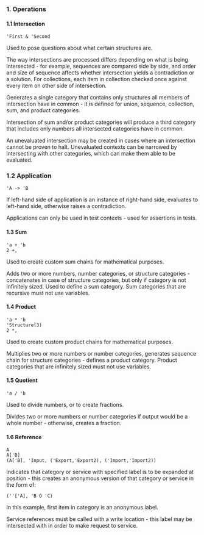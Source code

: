 ### 1. Operations
#### 1.1 Intersection
    'First & 'Second

Used to pose questions about what certain structures are.

The way intersections are processed differs depending on what is being intersected -
for example, sequences are compared side by side, and order and size of sequence
affects whether intersection yields a contradiction or a solution. For collections,
each item in collection checked once against every item on other side of intersection.

Generates a single category that contains only structures all members of intersection have in common - it is defined for union, sequence, collection, sum, and product categories.

Intersection of sum and/or product categories will produce a third category that includes
only numbers all intersected categories have in common.

An unevaluated intersection may be created in cases where an intersection cannot be proven to halt. Unevaluated contexts can be narrowed by intersecting with other categories, which can make them able to be evaluated.

### 1.2 Application
    'A -> 'B

If left-hand side of application is an instance of right-hand side, evaluates to left-hand side, otherwise raises a contradiction.

Applications can only be used in test contexts - used for assertions in tests.

#### 1.3 Sum
    'a + 'b
    2 +,

Used to create custom sum chains for mathematical purposes.

Adds two or more numbers, number categories, or structure categories - concatenates in case of structure categories, but only if category is not infinitely sized. Used to define a sum category. Sum categories that are recursive must not use variables.

#### 1.4 Product
    'a * 'b
    'Structure(3)
    2 *,

Used to create custom product chains for mathematical purposes.

Multiplies two or more numbers or number categories, generates sequence chain for structure categories - defines a product category. Product categories that are infinitely sized must not use variables.

#### 1.5 Quotient
    'a / 'b

Used to divide numbers, or to create fractions.

Divides two or more numbers or number categories if output would be a whole
number - otherwise, creates a fraction.

#### 1.6 Reference
    A
    A['B]
    (A['B], 'Input, ('Export,'Export2), ('Import,'Import2))

Indicates that category or service with specified label is to be expanded at position - this creates an anonymous version of that category or service in the form of:

    (''['A], 'B O 'C)

In this example, first item in category is an anonymous label.

Service references must be called with a write location - this label may be intersected with in order to make request to service.